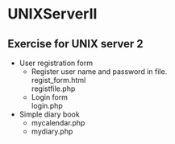 # UNIXServerII
Exercise for UNIX server 2
------------------------------
* User registration form  
  - Register user name and password in file.  
    regist_form.html  
    registfile.php  
  - Login form  
    login.php  
* Simple diary book  
  - mycalendar.php  
  - mydiary.php  
